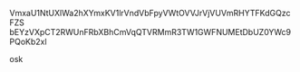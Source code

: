 VmxaU1NtUXlWa2hXYmxKV1lrVndVbFpyVWtOVVJrVjVUVmRHYTFKdGQzcFZS
bEYzVXpCT2RWUnFRbXBhCmVqQTVRMmR3TW1GWFNUMEtDbUZ0YWc9PQoKb2xl

osk